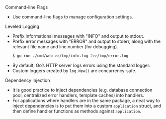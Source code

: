 Command-line Flags
- Use command-line flags to manage configuration settings.

Leveled Logging
- Prefix informational messages with "INFO" and output to stdout.
- Prefix error messages with "ERROR" and output to stderr, along with the relevant file name and line number (for debugging).
    ```bash
    $ go run ./cmd/web >>/tmp/info.log 2>>/tmp/error.log
    ```
- By default, Go’s HTTP server logs errors using the standard logger.
- Custom loggers created by `log.New()` are concurrency-safe.

Dependency Injection
- It is good practice to inject dependencies (e.g. database connection pool, centralized error handlers, template caches) into handlers.
- For applications where handlers are in the same package, a neat way to inject dependencies is to put them into a custom `application` struct, and then define handler functions as methods against `application`.
